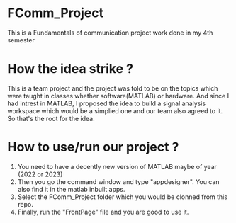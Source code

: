 # FComm_Project
This is a Fundamentals of communication project work done in my 4th semester

# How the idea strike ?
This is a team project and the project was told to be on the topics which were taught in classes whether software(MATLAB) or hardware.
And since I had intrest in MATLAB, I proposed the idea to build a signal analysis workspace which would be a simplied one and our team also agreed to it. So that's the root for the idea.

# How to use/run our project ?

1. You need to have a decently new version of MATLAB maybe of year (2022 or 2023)
2. Then you go the command window and type "appdesigner". You can also find it in the matlab inbuilt apps.
3. Select the FComm_Project folder which you would be clonned from this repo.
4. Finally, run the "FrontPage" file and you are good to use it.
